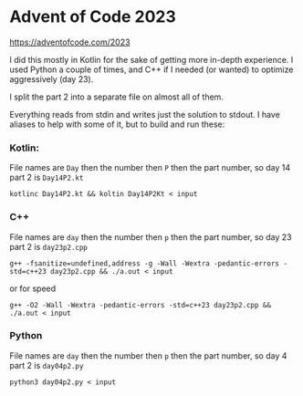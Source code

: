 # Advent of Code 2023

https://adventofcode.com/2023

I did this mostly in Kotlin for the sake of getting more in-depth experience. I used Python a couple of times, and C++ if I needed (or wanted) to optimize aggressively (day 23). 

I split the part 2 into a separate file on almost all of them.

Everything reads from stdin and writes just the solution to stdout. I have aliases to help with some of it, but to build and run these: 

### Kotlin:

File names are `Day` then the number then `P` then the part number, so day 14 part 2 is `Day14P2.kt`

```
kotlinc Day14P2.kt && koltin Day14P2Kt < input
```

### C++

File names are `day` then the number then `p` then the part number, so day 23 part 2 is `day23p2.cpp`

```
g++ -fsanitize=undefined,address -g -Wall -Wextra -pedantic-errors -std=c++23 day23p2.cpp && ./a.out < input
```

or for speed

```
g++ -O2 -Wall -Wextra -pedantic-errors -std=c++23 day23p2.cpp && ./a.out < input
```

### Python

File names are `day` then the number then `p` then the part number, so day 4 part 2 is `day04p2.py`

```
python3 day04p2.py < input
```
